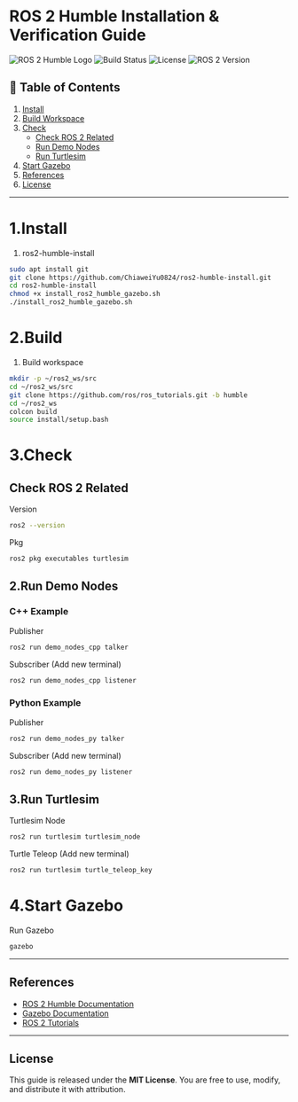 # ROS 2 Humble Installation & Verification Guide

![ROS 2 Humble Logo](https://upload.wikimedia.org/wikipedia/commons/3/36/ROS_logo.svg)
![Build Status](https://img.shields.io/badge/build-passing-brightgreen)
![License](https://img.shields.io/badge/license-MIT-blue)
![ROS 2 Version](https://img.shields.io/badge/ROS2-Humble-orange)

## 📑 Table of Contents
1. [Install](#1install)
2. [Build Workspace](#2build)
3. [Check](#3check)
   - [Check ROS 2 Related](#check-ro2-related)
   - [Run Demo Nodes](#2run-demo-nodes)
   - [Run Turtlesim](#3run-turtlesim)
4. [Start Gazebo](#4start-gazebo)
5. [References](#references)
6. [License](#license)

---

# 1.Install
1. ros2-humble-install
```bash
sudo apt install git
git clone https://github.com/ChiaweiYu0824/ros2-humble-install.git
cd ros2-humble-install
chmod +x install_ros2_humble_gazebo.sh
./install_ros2_humble_gazebo.sh 
```

# 2.Build
1. Build workspace
```bash
mkdir -p ~/ros2_ws/src
cd ~/ros2_ws/src
git clone https://github.com/ros/ros_tutorials.git -b humble
cd ~/ros2_ws
colcon build
source install/setup.bash
```

# 3.Check

## Check ROS 2 Related
Version
```bash
ros2 --version
```
Pkg
```bash
ros2 pkg executables turtlesim
```

## 2.Run Demo Nodes

### C++ Example
Publisher
```bash
ros2 run demo_nodes_cpp talker
```
Subscriber (Add new terminal)
```bash
ros2 run demo_nodes_cpp listener
```

### Python Example
Publisher
```bash
ros2 run demo_nodes_py talker
```
Subscriber (Add new terminal)
```bash
ros2 run demo_nodes_py listener
```

## 3.Run Turtlesim
Turtlesim Node
```bash
ros2 run turtlesim turtlesim_node
```
Turtle Teleop (Add new terminal)
```bash
ros2 run turtlesim turtle_teleop_key
```

# 4.Start Gazebo
Run Gazebo 
```bash
gazebo
```

---

## References
- [ROS 2 Humble Documentation](https://docs.ros.org/en/humble/index.html)
- [Gazebo Documentation](https://gazebosim.org/home)
- [ROS 2 Tutorials](https://docs.ros.org/en/humble/Tutorials.html)

---

## License
This guide is released under the **MIT License**. You are free to use, modify, and distribute it with attribution.
